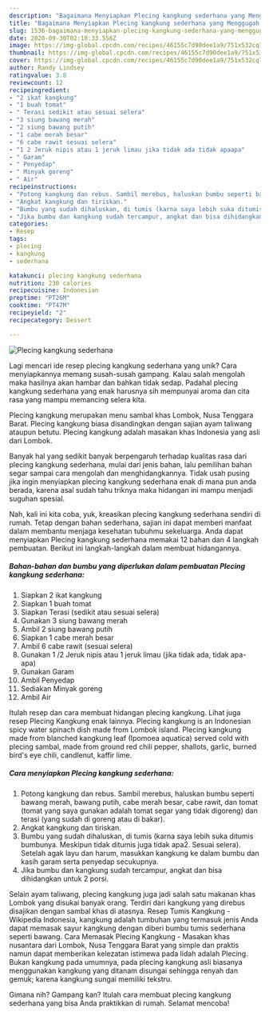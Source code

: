 ```yaml
---
description: "Bagaimana Menyiapkan Plecing kangkung sederhana yang Menggugah Selera"
title: "Bagaimana Menyiapkan Plecing kangkung sederhana yang Menggugah Selera"
slug: 1536-bagaimana-menyiapkan-plecing-kangkung-sederhana-yang-menggugah-selera
date: 2020-09-30T02:10:33.556Z
image: https://img-global.cpcdn.com/recipes/46155c7d90dee1a9/751x532cq70/plecing-kangkung-sederhana-foto-resep-utama.jpg
thumbnail: https://img-global.cpcdn.com/recipes/46155c7d90dee1a9/751x532cq70/plecing-kangkung-sederhana-foto-resep-utama.jpg
cover: https://img-global.cpcdn.com/recipes/46155c7d90dee1a9/751x532cq70/plecing-kangkung-sederhana-foto-resep-utama.jpg
author: Randy Lindsey
ratingvalue: 3.8
reviewcount: 12
recipeingredient:
- "2 ikat kangkung"
- "1 buah tomat"
- " Terasi sedikit atau sesuai selera"
- "3 siung bawang merah"
- "2 siung bawang putih"
- "1 cabe merah besar"
- "6 cabe rawit sesuai selera"
- "1 2 Jeruk nipis atau 1 jeruk limau jika tidak ada tidak apaapa"
- " Garam"
- " Penyedap"
- " Minyak goreng"
- " Air"
recipeinstructions:
- "Potong kangkung dan rebus. Sambil merebus, haluskan bumbu seperti bawang merah, bawang putih, cabe merah besar, cabe rawit, dan tomat (tomat yang saya gunakan adalah tomat segar yang tidak digoreng) dan terasi (yang sudah di goreng atau di bakar)."
- "Angkat kangkung dan tiriskan."
- "Bumbu yang sudah dihaluskan, di tumis (karna saya lebih suka ditumis bumbunya. Meskipun tidak ditumis juga tidak apa2. Sesuai selera). Setelah agak layu dan harum, masukkan kangkung ke dalam bumbu dan kasih garam serta penyedap secukupnya."
- "Jika bumbu dan kangkung sudah tercampur, angkat dan bisa dihidangkan untuk 2 porsi."
categories:
- Resep
tags:
- plecing
- kangkung
- sederhana

katakunci: plecing kangkung sederhana 
nutrition: 230 calories
recipecuisine: Indonesian
preptime: "PT26M"
cooktime: "PT47M"
recipeyield: "2"
recipecategory: Dessert

---
```



![Plecing kangkung sederhana](https://img-global.cpcdn.com/recipes/46155c7d90dee1a9/751x532cq70/plecing-kangkung-sederhana-foto-resep-utama.jpg)

Lagi mencari ide resep plecing kangkung sederhana yang unik? Cara menyiapkannya memang susah-susah gampang. Kalau salah mengolah maka hasilnya akan hambar dan bahkan tidak sedap. Padahal plecing kangkung sederhana yang enak harusnya sih mempunyai aroma dan cita rasa yang mampu memancing selera kita.

Plecing kangkung merupakan menu sambal khas Lombok, Nusa Tenggara Barat. Plecing kangkung biasa disandingkan dengan sajian ayam taliwang ataupun betutu. Plecing kangkung adalah masakan khas Indonesia yang asli dari Lombok.

Banyak hal yang sedikit banyak berpengaruh terhadap kualitas rasa dari plecing kangkung sederhana, mulai dari jenis bahan, lalu pemilihan bahan segar sampai cara mengolah dan menghidangkannya. Tidak usah pusing jika ingin menyiapkan plecing kangkung sederhana enak di mana pun anda berada, karena asal sudah tahu triknya maka hidangan ini mampu menjadi suguhan spesial.


Nah, kali ini kita coba, yuk, kreasikan plecing kangkung sederhana sendiri di rumah. Tetap dengan bahan sederhana, sajian ini dapat memberi manfaat dalam membantu menjaga kesehatan tubuhmu sekeluarga. Anda dapat menyiapkan Plecing kangkung sederhana memakai 12 bahan dan 4 langkah pembuatan. Berikut ini langkah-langkah dalam membuat hidangannya.

<!--inarticleads1-->

##### Bahan-bahan dan bumbu yang diperlukan dalam pembuatan Plecing kangkung sederhana:

1. Siapkan 2 ikat kangkung
1. Siapkan 1 buah tomat
1. Siapkan  Terasi (sedikit atau sesuai selera)
1. Gunakan 3 siung bawang merah
1. Ambil 2 siung bawang putih
1. Siapkan 1 cabe merah besar
1. Ambil 6 cabe rawit (sesuai selera)
1. Gunakan 1 /2 Jeruk nipis atau 1 jeruk limau (jika tidak ada, tidak apa-apa)
1. Gunakan  Garam
1. Ambil  Penyedap
1. Sediakan  Minyak goreng
1. Ambil  Air


Itulah resep dan cara membuat hidangan plecing kangkung. Lihat juga resep Plecing Kangkung enak lainnya. Plecing kangkung is an Indonesian spicy water spinach dish made from Lombok island. Plecing kangkung made from blanched kangkung leaf (Ipomoea aquatica) served cold with plecing sambal, made from ground red chili pepper, shallots, garlic, burned bird&#39;s eye chili, candlenut, kaffir lime. 

<!--inarticleads2-->

##### Cara menyiapkan Plecing kangkung sederhana:

1. Potong kangkung dan rebus. Sambil merebus, haluskan bumbu seperti bawang merah, bawang putih, cabe merah besar, cabe rawit, dan tomat (tomat yang saya gunakan adalah tomat segar yang tidak digoreng) dan terasi (yang sudah di goreng atau di bakar).
1. Angkat kangkung dan tiriskan.
1. Bumbu yang sudah dihaluskan, di tumis (karna saya lebih suka ditumis bumbunya. Meskipun tidak ditumis juga tidak apa2. Sesuai selera). Setelah agak layu dan harum, masukkan kangkung ke dalam bumbu dan kasih garam serta penyedap secukupnya.
1. Jika bumbu dan kangkung sudah tercampur, angkat dan bisa dihidangkan untuk 2 porsi.


Selain ayam taliwang, plecing kangkung juga jadi salah satu makanan khas Lombok yang disukai banyak orang. Terdiri dari kangkung yang direbus disajikan dengan sambal khas di atasnya. Resep Tumis Kangkung - Wikipedia Indonesia, kangkung adalah tumbuhan yang termasuk jenis Anda dapat memasak sayur kangkung dengan diberi bumbu tumis sederhana seperti bawang. Cara Memasak Plecing Kangkung - Masakan khas nusantara dari Lombok, Nusa Tenggara Barat yang simple dan praktis namun dapat memberikan kelezatan istimewa pada lidah adalah Plecing. Bukan kangkung pada umumnya, pada plecing kangkung asli biasanya menggunakan kangkung yang ditanam disungai sehingga renyah dan gemuk; karena kangkung sungai memiliki tekstru. 

Gimana nih? Gampang kan? Itulah cara membuat plecing kangkung sederhana yang bisa Anda praktikkan di rumah. Selamat mencoba!
